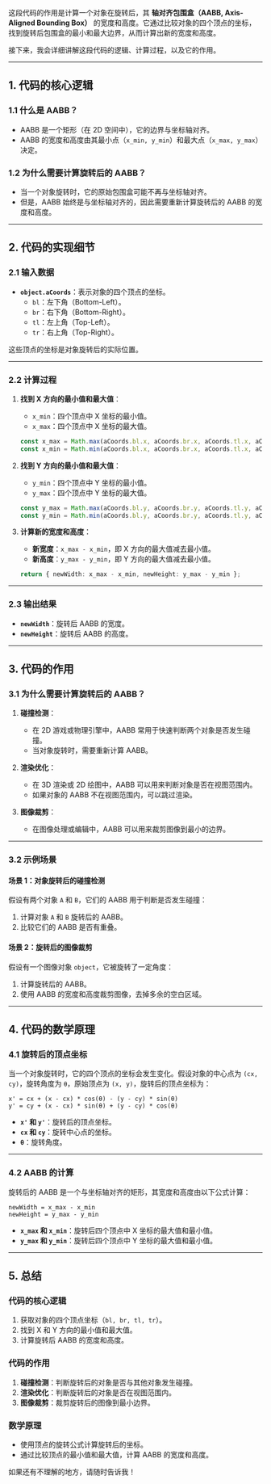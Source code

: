 这段代码的作用是计算一个对象在旋转后，其 **轴对齐包围盒（AABB, Axis-Aligned Bounding Box）** 的宽度和高度。它通过比较对象的四个顶点的坐标，找到旋转后包围盒的最小和最大边界，从而计算出新的宽度和高度。

接下来，我会详细讲解这段代码的逻辑、计算过程，以及它的作用。

---

## **1. 代码的核心逻辑**

### **1.1 什么是 AABB？**
- AABB 是一个矩形（在 2D 空间中），它的边界与坐标轴对齐。
- AABB 的宽度和高度由其最小点（`x_min, y_min`）和最大点（`x_max, y_max`）决定。

### **1.2 为什么需要计算旋转后的 AABB？**
- 当一个对象旋转时，它的原始包围盒可能不再与坐标轴对齐。
- 但是，AABB 始终是与坐标轴对齐的，因此需要重新计算旋转后的 AABB 的宽度和高度。

---

## **2. 代码的实现细节**

### **2.1 输入数据**
- **`object.aCoords`**：表示对象的四个顶点的坐标。
  - `bl`：左下角（Bottom-Left）。
  - `br`：右下角（Bottom-Right）。
  - `tl`：左上角（Top-Left）。
  - `tr`：右上角（Top-Right）。

这些顶点的坐标是对象旋转后的实际位置。

---

### **2.2 计算过程**
1. **找到 X 方向的最小值和最大值**：
   - `x_min`：四个顶点中 X 坐标的最小值。
   - `x_max`：四个顶点中 X 坐标的最大值。

   ```typescript
   const x_max = Math.max(aCoords.bl.x, aCoords.br.x, aCoords.tl.x, aCoords.tr.x);
   const x_min = Math.min(aCoords.bl.x, aCoords.br.x, aCoords.tl.x, aCoords.tr.x);
   ```

2. **找到 Y 方向的最小值和最大值**：
   - `y_min`：四个顶点中 Y 坐标的最小值。
   - `y_max`：四个顶点中 Y 坐标的最大值。

   ```typescript
   const y_max = Math.max(aCoords.bl.y, aCoords.br.y, aCoords.tl.y, aCoords.tr.y);
   const y_min = Math.min(aCoords.bl.y, aCoords.br.y, aCoords.tl.y, aCoords.tr.y);
   ```

3. **计算新的宽度和高度**：
   - **新宽度**：`x_max - x_min`，即 X 方向的最大值减去最小值。
   - **新高度**：`y_max - y_min`，即 Y 方向的最大值减去最小值。

   ```typescript
   return { newWidth: x_max - x_min, newHeight: y_max - y_min };
   ```

---

### **2.3 输出结果**
- **`newWidth`**：旋转后 AABB 的宽度。
- **`newHeight`**：旋转后 AABB 的高度。

---

## **3. 代码的作用**

### **3.1 为什么需要计算旋转后的 AABB？**
1. **碰撞检测**：
   - 在 2D 游戏或物理引擎中，AABB 常用于快速判断两个对象是否发生碰撞。
   - 当对象旋转时，需要重新计算 AABB。

2. **渲染优化**：
   - 在 3D 渲染或 2D 绘图中，AABB 可以用来判断对象是否在视图范围内。
   - 如果对象的 AABB 不在视图范围内，可以跳过渲染。

3. **图像裁剪**：
   - 在图像处理或编辑中，AABB 可以用来裁剪图像到最小的边界。

---

### **3.2 示例场景**
#### **场景 1：对象旋转后的碰撞检测**
假设有两个对象 `A` 和 `B`，它们的 AABB 用于判断是否发生碰撞：
1. 计算对象 `A` 和 `B` 旋转后的 AABB。
2. 比较它们的 AABB 是否有重叠。

#### **场景 2：旋转后的图像裁剪**
假设有一个图像对象 `object`，它被旋转了一定角度：
1. 计算旋转后的 AABB。
2. 使用 AABB 的宽度和高度裁剪图像，去掉多余的空白区域。

---

## **4. 代码的数学原理**

### **4.1 旋转后的顶点坐标**
当一个对象旋转时，它的四个顶点的坐标会发生变化。假设对象的中心点为 `(cx, cy)`，旋转角度为 `θ`，原始顶点为 `(x, y)`，旋转后的顶点坐标为：
```text
x' = cx + (x - cx) * cos(θ) - (y - cy) * sin(θ)
y' = cy + (x - cx) * sin(θ) + (y - cy) * cos(θ)
```

- **`x'` 和 `y'`**：旋转后的顶点坐标。
- **`cx` 和 `cy`**：旋转中心点的坐标。
- **`θ`**：旋转角度。

---

### **4.2 AABB 的计算**
旋转后的 AABB 是一个与坐标轴对齐的矩形，其宽度和高度由以下公式计算：
```text
newWidth = x_max - x_min
newHeight = y_max - y_min
```

- **`x_max` 和 `x_min`**：旋转后四个顶点中 X 坐标的最大值和最小值。
- **`y_max` 和 `y_min`**：旋转后四个顶点中 Y 坐标的最大值和最小值。

---

## **5. 总结**

### **代码的核心逻辑**
1. 获取对象的四个顶点坐标（`bl, br, tl, tr`）。
2. 找到 X 和 Y 方向的最小值和最大值。
3. 计算旋转后 AABB 的宽度和高度。

### **代码的作用**
1. **碰撞检测**：判断旋转后的对象是否与其他对象发生碰撞。
2. **渲染优化**：判断旋转后的对象是否在视图范围内。
3. **图像裁剪**：裁剪旋转后的图像到最小边界。

### **数学原理**
- 使用顶点的旋转公式计算旋转后的坐标。
- 通过比较顶点的最小值和最大值，计算 AABB 的宽度和高度。

如果还有不理解的地方，请随时告诉我！
